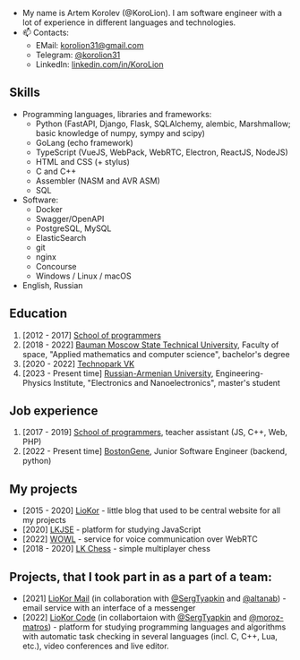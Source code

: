
- My name is Artem Korolev (@KoroLion). I am software engineer with a lot of experience in different languages and technologies.
- 📫 Contacts: 
  - EMail: [korolion31@gmail.com](mailto:korolion31@gmail.com)
  - Telegram: [@korolion31](https://t.me/korolion31)
  - LinkedIn: [linkedin.com/in/KoroLion](https://linkedin.com/in/korolion)

## Skills
* Programming languages, libraries and frameworks:
  * Python (FastAPI, Django, Flask, SQLAlchemy, alembic, Marshmallow; basic knowledge of numpy, sympy and scipy)
  * GoLang (echo framework)
  * TypeScript (VueJS, WebPack, WebRTC, Electron, ReactJS, NodeJS)
  * HTML and CSS (+ stylus)
  * C and C++
  * Assembler (NASM and AVR ASM)
  * SQL
* Software:
  * Docker
  * Swagger/OpenAPI
  * PostgreSQL, MySQL
  * ElasticSearch
  * git
  * nginx
  * Concourse
  * Windows / Linux / macOS
* English, Russian

## Education
1. [2012 - 2017] [School of programmers](https://informatics.ru/)
2. [2018 - 2022] [Bauman Moscow State Technical University](https://mf.bmstu.ru), Faculty of space, "Applied mathematics and computer science", bachelor's degree
3. [2020 - 2022] [Technopark VK](https://park.vk.company/)
4. [2023 - Present time] [Russian-Armenian University](https://rau.am), Engineering-Physics Institute, "Electronics and Nanoelectronics", master's student

## Job experience
1. [2017 - 2019] [School of programmers](https://informatics.ru/), teacher assistant (JS, C++, Web, PHP)
3. [2022 - Present time] [BostonGene](https://bostongene.com/), Junior Software Engineer (backend, python)

## My projects
* [2015 - 2020] [LioKor](https://liokor.com) - little blog that used to be central website for all my projects
* [2020] [LKJSE](https://lkjse.liokor.com) - platform for studying JavaScript
* [2022] [WOWL](https://wowl.liokor.com) - service for voice communication over WebRTC
* [2018 - 2020] [LK Chess](https://chess.liokor.com) - simple multiplayer chess

## Projects, that I took part in as a part of a team:
* [2021] [LioKor Mail](https://mail.liokor.ru) (in collaboration with [@SergTyapkin](https://github.com/SergTyapkin) and [@altanab](https://github.com/altanab)) - email service with an interface of a messenger
* [2022] [LioKor Code](https://code.liokor.com) (in collabortaion with [@SergTyapkin](https://github.com/SergTyapkin) and [@moroz-matros](https://github.com/moroz-matros)) - platform for studying programming languages and algorithms with automatic task checking in several languages (incl. C, C++, Lua, etc.), video conferences and live editor.
